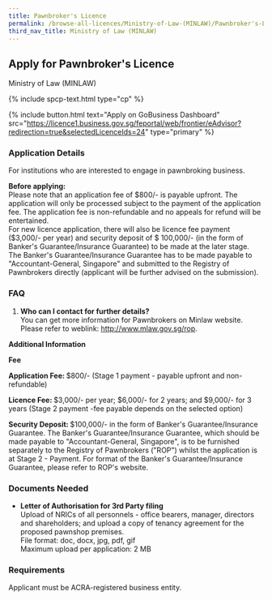 ```yaml
---
title: Pawnbroker's Licence
permalink: /browse-all-licences/Ministry-of-Law-(MINLAW)/Pawnbroker's-Licence
third_nav_title: Ministry of Law (MINLAW)
---
```


## Apply for Pawnbroker's Licence

Ministry of Law (MINLAW)

{% include spcp-text.html type="cp" %}

{% include button.html text="Apply on GoBusiness Dashboard" src="https://licence1.business.gov.sg/feportal/web/frontier/eAdvisor?redirection=true&selectedLicenceIds=24" type="primary" %}

### Application Details

<p>For institutions who are interested to engage in pawnbroking business.</p>
 <p><Strong>Before applying:</Strong><br>
 Please note that an application fee of $800/- is payable upfront. The application will only be processed subject to the payment of the application fee. The application fee is non-refundable and no appeals for refund will be entertained.<br>
 For new licence application, there will also be licence fee payment ($3,000/- per year) and security deposit of $ 100,000/- (in the form of Banker's Guarantee/Insurance Guarantee) to be made at the later stage. The Banker's Guarantee/Insurance Guarantee has to be made payable to "Accountant-General, Singapore" and submitted to the Registry of Pawnbrokers directly (applicant will be further advised on the submission).</p>
 <p><H3>FAQ</H3>
 <ol>
 <li><Strong>Who can I contact for further details?</Strong><br>
 You can get more information for Pawnbrokers on Minlaw website.<br>
 Please refer to weblink: <a href="http://www.mlaw.gov.sg/rop" target="_blank" rel="noopener">http://www.mlaw.gov.sg/rop</a>.</li>
</ol></p>

**Additional Information**

<p><strong>Fee</strong></p>
 <p><strong>Application Fee: </strong>$800/- (Stage 1 payment - payable upfront and non-refundable)</p>
 <p><strong>Licence Fee: </strong>$3,000/- per year; $6,000/- for 2 years; and $9,000/- for 3 years (Stage 2 payment -fee payable depends on the selected option)</p>
 <p><strong>Security Deposit: </strong>$100,000/- in the form of Banker's Guarantee/Insurance Guarantee. The Banker's Guarantee/Insurance Guarantee, which should be made payable to "Accountant-General, Singapore", is to be furnished separately to the Registry of Pawnbrokers ("ROP") whilst the application is at Stage 2 - Payment. For format of the Banker's Guarantee/Insurance Guarantee, please refer to ROP's website.</p>

### Documents Needed

<ul>
 <li><strong>Letter of Authorisation for 3rd Party filing</strong><br>
 Upload of NRICs of all personnels - office bearers, manager, directors and shareholders; and upload a copy of tenancy agreement for the proposed pawnshop premises.<br>
File format: doc, docx, jpg, pdf, gif<br>
Maximum upload per application: 2 MB</li>
 </ul>

### Requirements

<p>Applicant must be ACRA-registered business entity.</p>

